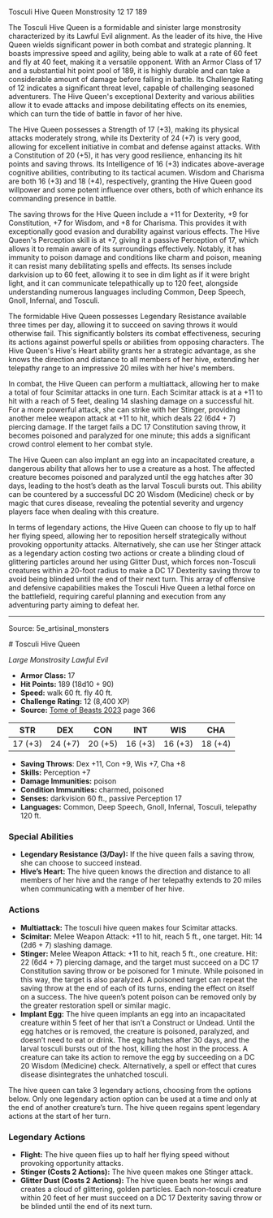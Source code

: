 <MonsterName/>Tosculi Hive Queen</MonsterName>
<CreatureType/>Monstrosity</CreatureType>
<CR/>12</CR>
<AC/>17</AC>
<HP/>189</HP>
<summary>The Tosculi Hive Queen is a formidable and sinister large monstrosity characterized by its Lawful Evil alignment. As the leader of its hive, the Hive Queen wields significant power in both combat and strategic planning. It boasts impressive speed and agility, being able to walk at a rate of 60 feet and fly at 40 feet, making it a versatile opponent. With an Armor Class of 17 and a substantial hit point pool of 189, it is highly durable and can take a considerable amount of damage before falling in battle. Its Challenge Rating of 12 indicates a significant threat level, capable of challenging seasoned adventurers. The Hive Queen's exceptional Dexterity and various abilities allow it to evade attacks and impose debilitating effects on its enemies, which can turn the tide of battle in favor of her hive. </summary>

<detail>

The Hive Queen possesses a Strength of 17 (+3), making its physical attacks moderately strong, while its Dexterity of 24 (+7) is very good, allowing for excellent initiative in combat and defense against attacks. With a Constitution of 20 (+5), it has very good resilience, enhancing its hit points and saving throws. Its Intelligence of 16 (+3) indicates above-average cognitive abilities, contributing to its tactical acumen. Wisdom and Charisma are both 16 (+3) and 18 (+4), respectively, granting the Hive Queen good willpower and some potent influence over others, both of which enhance its commanding presence in battle.

The saving throws for the Hive Queen include a +11 for Dexterity, +9 for Constitution, +7 for Wisdom, and +8 for Charisma. This provides it with exceptionally good evasion and durability against various effects. The Hive Queen's Perception skill is at +7, giving it a passive Perception of 17, which allows it to remain aware of its surroundings effectively. Notably, it has immunity to poison damage and conditions like charm and poison, meaning it can resist many debilitating spells and effects. Its senses include darkvision up to 60 feet, allowing it to see in dim light as if it were bright light, and it can communicate telepathically up to 120 feet, alongside understanding numerous languages including Common, Deep Speech, Gnoll, Infernal, and Tosculi.

The formidable Hive Queen possesses Legendary Resistance available three times per day, allowing it to succeed on saving throws it would otherwise fail. This significantly bolsters its combat effectiveness, securing its actions against powerful spells or abilities from opposing characters. The Hive Queen's Hive's Heart ability grants her a strategic advantage, as she knows the direction and distance to all members of her hive, extending her telepathy range to an impressive 20 miles with her hive's members.

In combat, the Hive Queen can perform a multiattack, allowing her to make a total of four Scimitar attacks in one turn. Each Scimitar attack is at a +11 to hit with a reach of 5 feet, dealing 14 slashing damage on a successful hit. For a more powerful attack, she can strike with her Stinger, providing another melee weapon attack at +11 to hit, which deals 22 (6d4 + 7) piercing damage. If the target fails a DC 17 Constitution saving throw, it becomes poisoned and paralyzed for one minute; this adds a significant crowd control element to her combat style.

The Hive Queen can also implant an egg into an incapacitated creature, a dangerous ability that allows her to use a creature as a host. The affected creature becomes poisoned and paralyzed until the egg hatches after 30 days, leading to the host’s death as the larval Tosculi bursts out. This ability can be countered by a successful DC 20 Wisdom (Medicine) check or by magic that cures disease, revealing the potential severity and urgency players face when dealing with this creature.

In terms of legendary actions, the Hive Queen can choose to fly up to half her flying speed, allowing her to reposition herself strategically without provoking opportunity attacks. Alternatively, she can use her Stinger attack as a legendary action costing two actions or create a blinding cloud of glittering particles around her using Glitter Dust, which forces non-Tosculi creatures within a 20-foot radius to make a DC 17 Dexterity saving throw to avoid being blinded until the end of their next turn. This array of offensive and defensive capabilities makes the Tosculi Hive Queen a lethal force on the battlefield, requiring careful planning and execution from any adventuring party aiming to defeat her.</detail>



---

Source: 5e_artisinal_monsters

<statblock>
# Tosculi Hive Queen

*Large* *Monstrosity* *Lawful Evil*

- **Armor Class:** 17
- **Hit Points:** 189 (18d10 + 90)
- **Speed:** walk 60 ft. fly 40 ft.
- **Challenge Rating:** 12 (8,400 XP)
- **Source:** [Tome of Beasts 2023](https://koboldpress.com/kpstore/product/tome-of-beasts-1-2023-edition/) page 366

| STR | DEX | CON | INT | WIS | CHA |
| --- | --- | --- | --- | --- | --- |
| 17 (+3) | 24 (+7) | 20 (+5) | 16 (+3) | 16 (+3) | 18 (+4) |

- **Saving Throws**: Dex +11, Con +9, Wis +7, Cha +8
- **Skills:** Perception +7
- **Damage Immunities:** poison
- **Condition Immunities:** charmed, poisoned
- **Senses:** darkvision 60 ft., passive Perception 17
- **Languages:** Common, Deep Speech, Gnoll, Infernal, Tosculi, telepathy 120 ft.

### Special Abilities

- **Legendary Resistance (3/Day):** If the hive queen fails a saving throw, she can choose to succeed instead.
- **Hive’s Heart:** The hive queen knows the direction and distance to all members of her hive and the range of her telepathy extends to 20 miles when communicating with a member of her hive.

### Actions

- **Multiattack:** The tosculi hive queen makes four Scimitar attacks.
- **Scimitar:** Melee Weapon Attack: +11 to hit, reach 5 ft., one target. Hit: 14 (2d6 + 7) slashing damage.
- **Stinger:** Melee Weapon Attack: +11 to hit, reach 5 ft., one creature. Hit: 22 (6d4 + 7) piercing damage, and the target must succeed on a DC 17 Constitution saving throw or be poisoned for 1 minute. While poisoned in this way, the target is also paralyzed. A poisoned target can repeat the saving throw at the end of each of its turns, ending the effect on itself on a success. The hive queen’s potent poison can be removed only by the greater restoration spell or similar magic.
- **Implant Egg:** The hive queen implants an egg into an incapacitated creature within 5 feet of her that isn’t a Construct or Undead. Until the egg hatches or is removed, the creature is poisoned, paralyzed, and doesn’t need to eat or drink. The egg hatches after 30 days, and the larval tosculi bursts out of the host, killing the host in the process. A creature can take its action to remove the egg by succeeding on a DC 20 Wisdom (Medicine) check. Alternatively, a spell or effect that cures disease disintegrates the unhatched tosculi.

The hive queen can take 3 legendary actions, choosing from the options below. Only one legendary action option can be used at a time and only at the end of another creature’s turn. The hive queen regains spent legendary actions at the start of her turn.

### Legendary Actions

- **Flight:** The hive queen flies up to half her flying speed without provoking opportunity attacks.
- **Stinger (Costs 2 Actions):** The hive queen makes one Stinger attack.
- **Glitter Dust (Costs 2 Actions):** The hive queen beats her wings and creates a cloud of glittering, golden particles. Each non-tosculi creature within 20 feet of her must succeed on a DC 17 Dexterity saving throw or be blinded until the end of its next turn.
</statblock>


